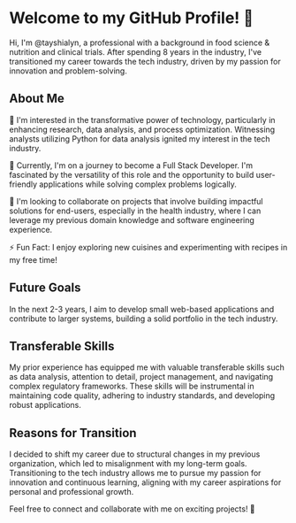 # Welcome to my GitHub Profile! 👋
Hi, I'm @tayshialyn, a professional with a background in food science & nutrition and clinical trials. After spending 8 years in the industry, I've transitioned my career towards the tech industry, driven by my passion for innovation and problem-solving.

## About Me
👀 I'm interested in the transformative power of technology, particularly in enhancing research, data analysis, and process optimization. Witnessing analysts utilizing Python for data analysis ignited my interest in the tech industry.

🌱 Currently, I'm on a journey to become a Full Stack Developer. I'm fascinated by the versatility of this role and the opportunity to build user-friendly applications while solving complex problems logically.

💞️ I'm looking to collaborate on projects that involve building impactful solutions for end-users, especially in the health industry, where I can leverage my previous domain knowledge and software engineering experience.

⚡ Fun Fact: I enjoy exploring new cuisines and experimenting with recipes in my free time!

## Future Goals
In the next 2-3 years, I aim to develop small web-based applications and contribute to larger systems, building a solid portfolio in the tech industry. 

## Transferable Skills
My prior experience has equipped me with valuable transferable skills such as data analysis, attention to detail, project management, and navigating complex regulatory frameworks. These skills will be instrumental in maintaining code quality, adhering to industry standards, and developing robust applications.

## Reasons for Transition
I decided to shift my career due to structural changes in my previous organization, which led to misalignment with my long-term goals. Transitioning to the tech industry allows me to pursue my passion for innovation and continuous learning, aligning with my career aspirations for personal and professional growth.

Feel free to connect and collaborate with me on exciting projects! 🚀

<!---
- 👋 Hi, I’m @tayshialyn
- 👀 I’m interested in ...
- 🌱 I’m currently learning ...
- 💞️ I’m looking to collaborate on ...
- 📫 How to reach me:
- ⚡ Fun fact: ...
--->

<!---
tayshialyn/tayshialyn is a ✨ special ✨ repository because its `README.md` (this file) appears on your GitHub profile.
You can click the Preview link to take a look at your changes.
--->
